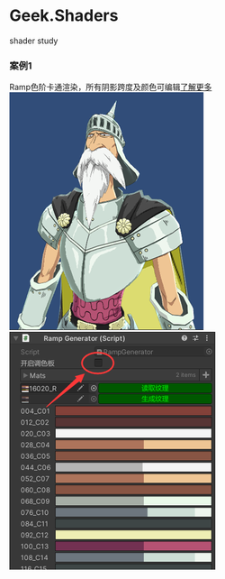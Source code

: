 # Geek.Shaders
shader study

### 案例1
Ramp色阶卡通渲染，所有阴影跨度及颜色可编辑[了解更多](https://github.com/leeveel/Geek.Shaders/blob/main/Docs/cartoon001.md)  
![](https://github.com/leeveel/Geek.Shaders/blob/main/Docs/cartoon001/1.png)
![](https://github.com/leeveel/Geek.Shaders/blob/main/Docs/cartoon001/2.png)
